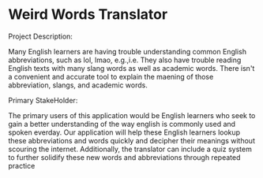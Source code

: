 # Weird Words Translator

Project Description:

Many English learners are having trouble understanding common English
abbreviations, such as lol, lmao, e.g.,i.e. They also have trouble reading
English texts with many slang words as well as academic words. There isn't
a convenient and accurate tool to explain the maening of those abbreviation,
slangs, and academic words.

Primary StakeHolder:

The primary users of this application would be English learners who seek to
gain a better understanding of the way english is commonly used and spoken
everday. Our application will help these English learners lookup these
abbreviations and words quickly and decipher their meanings without scouring
the internet. Additionally, the translator can include a quiz system to
further solidify these new words and abbreviations through repeated
practice
